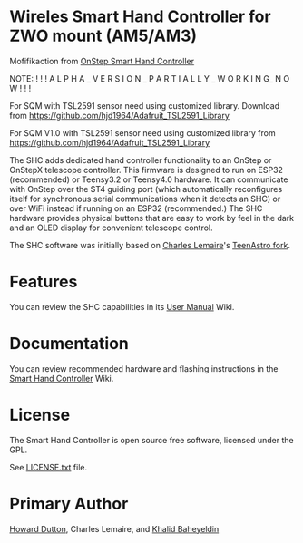 # Wireles Smart Hand Controller for ZWO mount (AM5/AM3)
Mofifikaction from [OnStep Smart Hand Controller](https://github.com/hjd1964/SmartHandController)


NOTE:
! ! !  A L P H A  _  V E R S I O N  _  P A R T I A L L Y _  W O R K I N G_  N O W  ! ! ! 

For SQM with TSL2591 sensor need using customized library. Download from  https://github.com/hjd1964/Adafruit_TSL2591_Library 

For SQM V1.0 with TSL2591 sensor need using customized library from https://github.com/hjd1964/Adafruit_TSL2591_Library 

The SHC adds dedicated hand controller functionality to an OnStep or OnStepX telescope controller. 
This firmware is designed to run on ESP32 (recommended) or Teensy3.2 or Teensy4.0 hardware.
It can communicate with OnStep over the ST4 guiding port (which automatically reconfigures itself for synchronous serial communications when it detects an SHC) or over WiFi instead if running on an ESP32 (recommended.)
The SHC hardware provides physical buttons that are easy to work by feel in the dark and an OLED display for convenient telescope control. 

The SHC software was initially based on [Charles Lemaire](https://pixelstelescopes.wordpress.com/)'s [TeenAstro fork](https://groups.io/g/TeenAstro/wiki/home).

# Features
You can review the SHC capabilities in its [User Manual](https://onstep.groups.io/g/main/wiki/28605) Wiki.

# Documentation
You can review recommended hardware and flashing instructions in the [Smart Hand Controller](https://groups.io/g/onstep/wiki/Smart-Hand-Controller) Wiki.

# License
The Smart Hand Controller is open source free software, licensed under the GPL.

See [LICENSE.txt](./LICENSE.txt) file.

# Primary Author
[Howard Dutton](http://www.stellarjourney.com), Charles Lemaire, and [Khalid Baheyeldin](https://baheyeldin.com)
